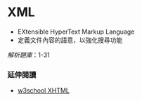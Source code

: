 # XML

* EXtensible HyperText Markup Language
* 定義文件內容的語意，以強化搜尋功能

*解析題庫*：1-31

### 延伸閱讀

* [w3school XHTML](http://www.w3schools.com/html/html_xhtml.asp)

